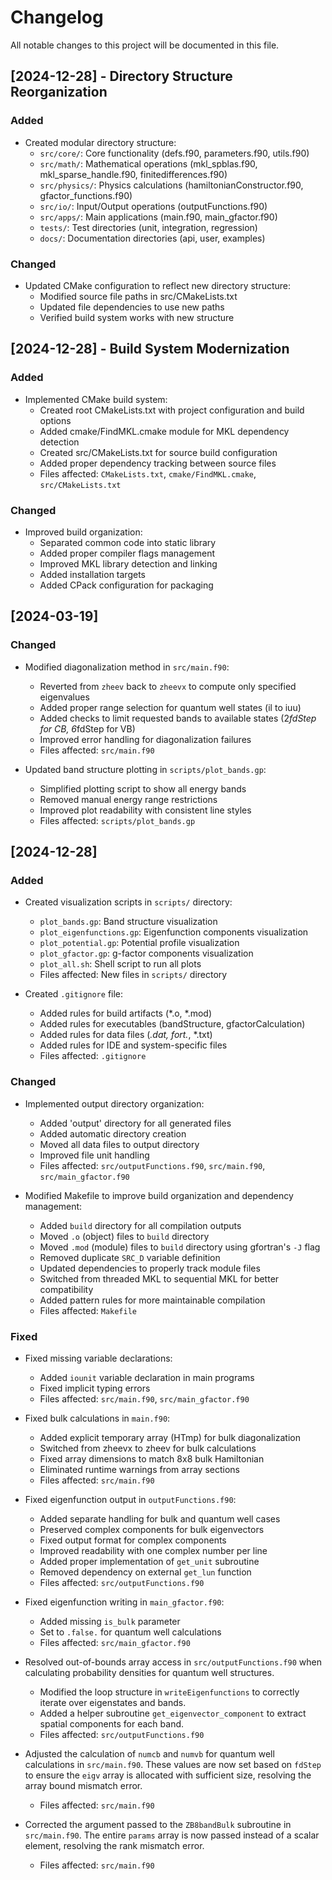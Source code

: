 # Changelog

All notable changes to this project will be documented in this file.

## [2024-12-28] - Directory Structure Reorganization

### Added
- Created modular directory structure:
  - `src/core/`: Core functionality (defs.f90, parameters.f90, utils.f90)
  - `src/math/`: Mathematical operations (mkl_spblas.f90, mkl_sparse_handle.f90, finitedifferences.f90)
  - `src/physics/`: Physics calculations (hamiltonianConstructor.f90, gfactor_functions.f90)
  - `src/io/`: Input/Output operations (outputFunctions.f90)
  - `src/apps/`: Main applications (main.f90, main_gfactor.f90)
  - `tests/`: Test directories (unit, integration, regression)
  - `docs/`: Documentation directories (api, user, examples)

### Changed
- Updated CMake configuration to reflect new directory structure:
  - Modified source file paths in src/CMakeLists.txt
  - Updated file dependencies to use new paths
  - Verified build system works with new structure

## [2024-12-28] - Build System Modernization

### Added
- Implemented CMake build system:
  - Created root CMakeLists.txt with project configuration and build options
  - Added cmake/FindMKL.cmake module for MKL dependency detection
  - Created src/CMakeLists.txt for source build configuration
  - Added proper dependency tracking between source files
  - Files affected: `CMakeLists.txt`, `cmake/FindMKL.cmake`, `src/CMakeLists.txt`

### Changed
- Improved build organization:
  - Separated common code into static library
  - Added proper compiler flags management
  - Improved MKL library detection and linking
  - Added installation targets
  - Added CPack configuration for packaging

## [2024-03-19]

### Changed
- Modified diagonalization method in `src/main.f90`:
  - Reverted from `zheev` back to `zheevx` to compute only specified eigenvalues
  - Added proper range selection for quantum well states (il to iuu)
  - Added checks to limit requested bands to available states (2*fdStep for CB, 6*fdStep for VB)
  - Improved error handling for diagonalization failures
  - Files affected: `src/main.f90`

- Updated band structure plotting in `scripts/plot_bands.gp`:
  - Simplified plotting script to show all energy bands
  - Removed manual energy range restrictions
  - Improved plot readability with consistent line styles
  - Files affected: `scripts/plot_bands.gp`

## [2024-12-28]

### Added
- Created visualization scripts in `scripts/` directory:
  - `plot_bands.gp`: Band structure visualization
  - `plot_eigenfunctions.gp`: Eigenfunction components visualization
  - `plot_potential.gp`: Potential profile visualization
  - `plot_gfactor.gp`: g-factor components visualization
  - `plot_all.sh`: Shell script to run all plots
  - Files affected: New files in `scripts/` directory

- Created `.gitignore` file:
  - Added rules for build artifacts (*.o, *.mod)
  - Added rules for executables (bandStructure, gfactorCalculation)
  - Added rules for data files (*.dat, fort.*, *.txt)
  - Added rules for IDE and system-specific files
  - Files affected: `.gitignore`

### Changed
- Implemented output directory organization:
  - Added 'output' directory for all generated files
  - Added automatic directory creation
  - Moved all data files to output directory
  - Improved file unit handling
  - Files affected: `src/outputFunctions.f90`, `src/main.f90`, `src/main_gfactor.f90`

- Modified Makefile to improve build organization and dependency management:
  - Added `build` directory for all compilation outputs
  - Moved `.o` (object) files to `build` directory
  - Moved `.mod` (module) files to `build` directory using gfortran's `-J` flag
  - Removed duplicate `SRC_D` variable definition
  - Updated dependencies to properly track module files
  - Switched from threaded MKL to sequential MKL for better compatibility
  - Added pattern rules for more maintainable compilation
  - Files affected: `Makefile`

### Fixed
- Fixed missing variable declarations:
  - Added `iounit` variable declaration in main programs
  - Fixed implicit typing errors
  - Files affected: `src/main.f90`, `src/main_gfactor.f90`

- Fixed bulk calculations in `main.f90`:
  - Added explicit temporary array (HTmp) for bulk diagonalization
  - Switched from zheevx to zheev for bulk calculations
  - Fixed array dimensions to match 8x8 bulk Hamiltonian
  - Eliminated runtime warnings from array sections
  - Files affected: `src/main.f90`

- Fixed eigenfunction output in `outputFunctions.f90`:
  - Added separate handling for bulk and quantum well cases
  - Preserved complex components for bulk eigenvectors
  - Fixed output format for complex components
  - Improved readability with one complex number per line
  - Added proper implementation of `get_unit` subroutine
  - Removed dependency on external `get_lun` function
  - Files affected: `src/outputFunctions.f90`

- Fixed eigenfunction writing in `main_gfactor.f90`:
  - Added missing `is_bulk` parameter
  - Set to `.false.` for quantum well calculations
  - Files affected: `src/main_gfactor.f90`

- Resolved out-of-bounds array access in `src/outputFunctions.f90` when calculating probability densities for quantum well structures.
  - Modified the loop structure in `writeEigenfunctions` to correctly iterate over eigenstates and bands.
  - Added a helper subroutine `get_eigenvector_component` to extract spatial components for each band.
  - Files affected: `src/outputFunctions.f90`

- Adjusted the calculation of `numcb` and `numvb` for quantum well calculations in `src/main.f90`. These values are now set based on `fdStep` to ensure the `eigv` array is allocated with sufficient size, resolving the array bound mismatch error.
  - Files affected: `src/main.f90`

- Corrected the argument passed to the `ZB8bandBulk` subroutine in `src/main.f90`. The entire `params` array is now passed instead of a scalar element, resolving the rank mismatch error.
  - Files affected: `src/main.f90` 